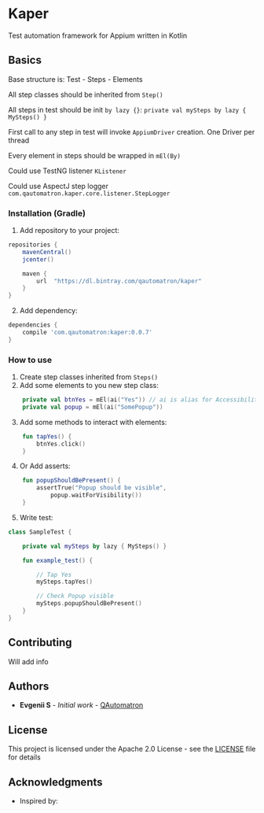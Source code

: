 # Kaper

Test automation framework for Appium written in Kotlin

## Basics

Base structure is: Test - Steps - Elements

All step classes should be inherited from `Step()`

All steps in test should be init `by lazy {}`: `private val mySteps by lazy { MySteps() }`

First call to any step in test will invoke `AppiumDriver` creation. One Driver per thread

Every element in steps should be wrapped in `mEl(By)`

Could use TestNG listener `KListener`

Could use AspectJ step logger `com.qautomatron.kaper.core.listener.StepLogger`

### Installation (Gradle)

1. Add repository to your project:
```groovy
repositories {
    mavenCentral()
    jcenter()

    maven {
        url  "https://dl.bintray.com/qautomatron/kaper"
    }
}
```

2. Add dependency:
```groovy
dependencies {
    compile 'com.qautomatron:kaper:0.0.7'
}
``` 

### How to use

1. Create step classes inherited from `Steps()`
2. Add some elements to you new step class:
```kotlin
    private val btnYes = mEl(ai("Yes")) // ai is alias for AccessibilityId
    private val popup = mEl(ai("SomePopup"))
```
3. Add some methods to interact with elements:
```kotlin
    fun tapYes() {
        btnYes.click()
    }
```
4. Or Add asserts:
```kotlin
    fun popupShouldBePresent() {
        assertTrue("Popup should be visible",
            popup.waitForVisibility())
    }
```
5. Write test:
```kotlin
class SampleTest {

    private val mySteps by lazy { MySteps() }

    fun example_test() {

        // Tap Yes
        mySteps.tapYes()

        // Check Popup visible
        mySteps.popupShouldBePresent()
    }
}
```

## Contributing

Will add info

## Authors

* **Evgenii S** - *Initial work* - [QAutomatron](https://github.com/QAutomatron)

## License

This project is licensed under the Apache 2.0 License - see the [LICENSE](LICENSE) file for details

## Acknowledgments

* Inspired by: 
